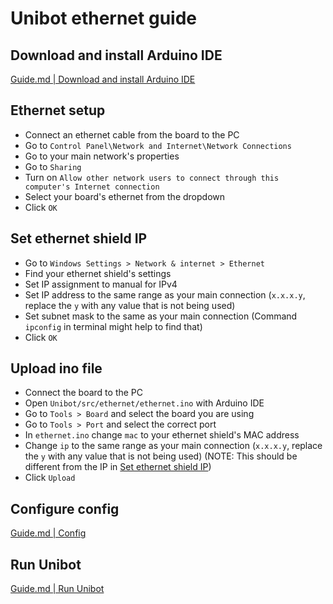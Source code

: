 # Unibot ethernet guide

## Download and install Arduino IDE
[Guide.md | Download and install Arduino IDE](Guide.md#download-and-install-arduino-ide)

## Ethernet setup
- Connect an ethernet cable from the board to the PC
- Go to `Control Panel\Network and Internet\Network Connections`
- Go to your main network's properties
- Go to `Sharing`
- Turn on `Allow other network users to connect through this computer's Internet connection`
- Select your board's ethernet from the dropdown
- Click `OK`

## Set ethernet shield IP
- Go to `Windows Settings > Network & internet > Ethernet`
- Find your ethernet shield's settings
- Set IP assignment to manual for IPv4
- Set IP address to the same range as your main connection (`x.x.x.y`, replace the `y` with any value that is not being used)
- Set subnet mask to the same as your main connection (Command `ipconfig` in terminal might help to find that)
- Click `OK`

## Upload ino file
- Connect the board to the PC
- Open `Unibot/src/ethernet/ethernet.ino` with Arduino IDE
- Go to `Tools > Board` and select the board you are using 
- Go to `Tools > Port` and select the correct port
- In `ethernet.ino` change `mac` to your ethernet shield's MAC address
- Change `ip` to the same range as your main connection (`x.x.x.y`, replace the `y` with any value that is not being used) (NOTE: This should be different from the IP in [Set ethernet shield IP](#set-ethernet-shield-ip))
- Click `Upload`

## Configure config
[Guide.md | Config](Guide.md#config)

## Run Unibot
[Guide.md | Run Unibot](Guide.md#run-unibot)